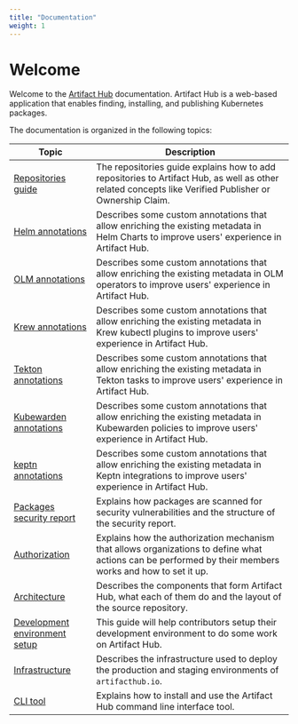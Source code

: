 ```yaml
---
title: "Documentation"
weight: 1
---
```


# Welcome

Welcome to the [Artifact Hub](https://artifacthub.io/) documentation. Artifact Hub is a web-based application that enables finding, installing, and publishing Kubernetes packages.

The documentation is organized in the following topics:

| Topic                                                         | Description                                                                                                                                             |
| ------------------------------------------------------------- | ------------------------------------------------------------------------------------------------------------------------------------------------------- |
| [Repositories guide](/docs/topics/repositories)               | The repositories guide explains how to add repositories to Artifact Hub, as well as other related concepts like Verified Publisher or Ownership Claim.  |
| [Helm annotations](/docs/topics/annotations/helm)             | Describes some custom annotations that allow enriching the existing metadata in Helm Charts to improve users' experience in Artifact Hub.               |
| [OLM annotations](/docs/topics/annotations/olm)               | Describes some custom annotations that allow enriching the existing metadata in OLM operators to improve users' experience in Artifact Hub.             |
| [Krew annotations](/docs/topics/annotations/krew)             | Describes some custom annotations that allow enriching the existing metadata in Krew kubectl plugins to improve users' experience in Artifact Hub.      |
| [Tekton annotations](/docs/topics/annotations/tekton)         | Describes some custom annotations that allow enriching the existing metadata in Tekton tasks to improve users' experience in Artifact Hub.              |
| [Kubewarden annotations](/docs/topics/annotations/kubewarden) | Describes some custom annotations that allow enriching the existing metadata in Kubewarden policies to improve users' experience in Artifact Hub.       |
| [keptn annotations](/docs/topics/annotations/keptn)           | Describes some custom annotations that allow enriching the existing metadata in Keptn integrations to improve users' experience in Artifact Hub.        |
| [Packages security report](/docs/topics/security_report)      | Explains how packages are scanned for security vulnerabilities and the structure of the security report.                                                |
| [Authorization](/docs/topics/authorization)                   | Explains how the authorization mechanism that allows organizations to define what actions can be performed by their members works and how to set it up. |
| [Architecture](/docs/topics/architecture)                     | Describes the components that form Artifact Hub, what each of them do and the layout of the source repository.                                          |
| [Development environment setup](/docs/topics/dev)             | This guide will help contributors setup their development environment to do some work on Artifact Hub.                                                  |
| [Infrastructure](/docs/topics/infrastructure)                 | Describes the infrastructure used to deploy the production and staging environments of `artifacthub.io`.                                                |
| [CLI tool](/docs/topics/cli)                                  | Explains how to install and use the Artifact Hub command line interface tool.                                                                           |
